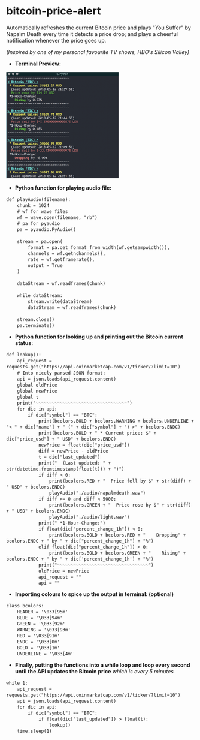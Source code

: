 # bitcoin-price-alert

Automatically refreshes the current Bitcoin price and plays "You Suffer" by Napalm Death every time it detects a price drop;
and plays a cheerful notification whenever the price goes up.

*(Inspired by one of my personal favourite TV shows, HBO's Silicon Valley)*

* **Terminal Preview:**
<img src="./images/bitcoin.png" width=300>

* **Python function for playing audio file:**
```
def playAudio(filename):
    chunk = 1024
    # wf for wave files
    wf = wave.open(filename, "rb")
    # pa for pyaudio
    pa = pyaudio.PyAudio()

    stream = pa.open(
        format = pa.get_format_from_width(wf.getsampwidth()),
        channels = wf.getnchannels(),
        rate = wf.getframerate(),
        output = True
    )

    dataStream = wf.readframes(chunk)

    while dataStream:
        stream.write(dataStream)
        dataStream = wf.readframes(chunk)

    stream.close()
    pa.terminate()
```


* **Python function for looking up and printing out the Bitcoin current status:**
```
def lookup():
    api_request = requests.get("https://api.coinmarketcap.com/v1/ticker/?limit=10")
    # Into nicely parsed JSON format:
    api = json.loads(api_request.content)
    global oldPrice
    global newPrice
    global t
    print("~~~~~~~~~~~~~~~~~~~~~~~~~~~~~~~~~~")
    for dic in api:
        if dic["symbol"] == "BTC":
            print(bcolors.BOLD + bcolors.WARNING + bcolors.UNDERLINE + "< " + dic["name"] + " (" + dic["symbol"] + ") >" + bcolors.ENDC)
            print(bcolors.BOLD + " * Current price: $" + dic["price_usd"] + " USD" + bcolors.ENDC)
            newPrice = float(dic["price_usd"])
            diff = newPrice - oldPrice
            t = dic["last_updated"]
            print("  (Last updated: " + str(datetime.fromtimestamp(float(t))) + ")")
            if diff < 0:
                print(bcolors.RED + "  Price fell by $" + str(diff) + " USD" + bcolors.ENDC)
                playAudio("./audio/napalmdeath.wav")
            if diff >= 0 and diff < 5000:
                print(bcolors.GREEN + "  Price rose by $" + str(diff) + " USD" + bcolors.ENDC)
                playAudio("./audio/light.wav")
            print(" *1-Hour-Change:")
            if float(dic["percent_change_1h"]) < 0:
                print(bcolors.BOLD + bcolors.RED + "    Dropping" + bcolors.ENDC + " by " + dic["percent_change_1h"] + "%")
            elif float(dic["percent_change_1h"]) > 0:
                print(bcolors.BOLD + bcolors.GREEN + "    Rising" + bcolors.ENDC + " by " + dic['percent_change_1h'] + "%")
            print("~~~~~~~~~~~~~~~~~~~~~~~~~~~~~~~~~~")
            oldPrice = newPrice
            api_request = ""
            api = ""
```

* **Importing colours to spice up the output in terminal: (optional)**
```
class bcolors:
    HEADER = '\033[95m'
    BLUE = '\033[94m'
    GREEN = '\033[92m'
    WARNING = '\033[93m'
    RED = '\033[91m'
    ENDC = '\033[0m'
    BOLD = '\033[1m'
    UNDERLINE = '\033[4m'

```

* **Finally, putting the functions into a while loop and loop every second until the API updates the Bitcoin price**
*which is every 5 minutes*
```
while 1:
    api_request = requests.get("https://api.coinmarketcap.com/v1/ticker/?limit=10")
    api = json.loads(api_request.content)
    for dic in api:
        if dic["symbol"] == "BTC":
            if float(dic["last_updated"]) > float(t):
                lookup()
    time.sleep(1)
```

